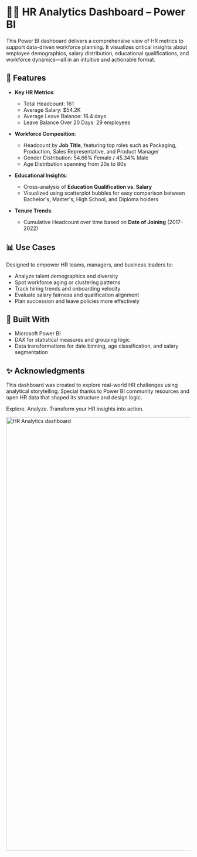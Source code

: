 # 🧑‍💼 HR Analytics Dashboard – Power BI

This Power BI dashboard delivers a comprehensive view of HR metrics to support data-driven workforce planning. It visualizes critical insights about employee demographics, salary distribution, educational qualifications, and workforce dynamics—all in an intuitive and actionable format.

## 🚀 Features

- **Key HR Metrics**:
  - Total Headcount: 161
  - Average Salary: $54.2K
  - Average Leave Balance: 16.4 days
  - Leave Balance Over 20 Days: 29 employees

- **Workforce Composition**:
  - Headcount by **Job Title**, featuring top roles such as Packaging, Production, Sales Representative, and Product Manager
  - Gender Distribution: 54.66% Female / 45.34% Male
  - Age Distribution spanning from 20s to 80s

- **Educational Insights**:
  - Cross-analysis of **Education Qualification vs. Salary**
  - Visualized using scatterplot bubbles for easy comparison between Bachelor's, Master's, High School, and Diploma holders

- **Tenure Trends**:
  - Cumulative Headcount over time based on **Date of Joining** (2017–2022)

## 📊 Use Cases

Designed to empower HR teams, managers, and business leaders to:
- Analyze talent demographics and diversity
- Spot workforce aging or clustering patterns
- Track hiring trends and onboarding velocity
- Evaluate salary fairness and qualification alignment
- Plan succession and leave policies more effectively

## 🔧 Built With

- Microsoft Power BI
- DAX for statistical measures and grouping logic
- Data transformations for date binning, age classification, and salary segmentation


## ✨ Acknowledgments

This dashboard was created to explore real-world HR challenges using analytical storytelling. Special thanks to Power BI community resources and open HR data that shaped its structure and design logic.


Explore. Analyze. Transform your HR insights into action.



<img width="1180" alt="HR Analytics dashboard" src="https://github.com/user-attachments/assets/e69159aa-00a5-416b-8aba-8c09a855eba9" />
